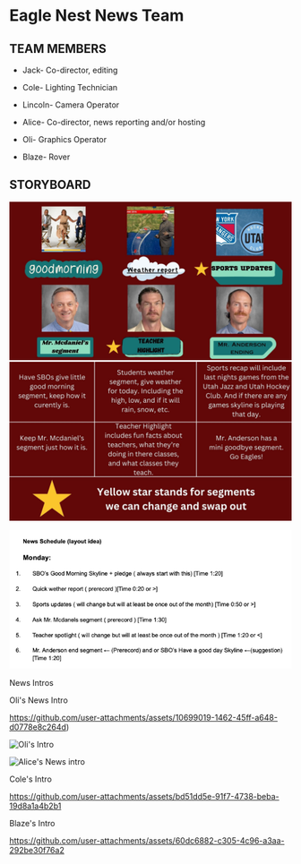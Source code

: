 # Eagle Nest News Team

## TEAM MEMBERS
* Jack- Co-director, editing

* Cole- Lighting Technician

* Lincoln- Camera Operator

* Alice- Co-director, news reporting and/or hosting

* Oli- Graphics Operator

* Blaze- Rover

## STORYBOARD

![Storyboard](https://github.com/9637642/TEAM-2/blob/main/Assests/1.jpg?raw=true)
![Storyboard info](https://github.com/9637642/TEAM-2/blob/main/Assests/2.jpg?raw=true)

![News Schedule layout idea](https://github.com/9637642/TEAM-2/blob/main/Assests/News%20Schedule%20(layout%20idea).png?raw=true)

News Intros

Oli's News Intro

https://github.com/user-attachments/assets/10699019-1462-45ff-a648-d0778e8c264d)

![Oli's Intro](https://drive.google.com/file/d/1Saue9lchP0di5gwxARQIswcgrw3elcLZ/view?usp=sharing)

![Alice's News intro](https://drive.google.com/file/d/1mRDbl7ZkQN5Iv_4tfXoE28glmp1qAhHR/view?usp=sharing)

Cole's Intro 



https://github.com/user-attachments/assets/bd51dd5e-91f7-4738-beba-19d8a1a4b2b1

Blaze's Intro

https://github.com/user-attachments/assets/60dc6882-c305-4c96-a3aa-292be30f76a2


